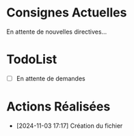 # Consignes Actuelles
En attente de nouvelles directives...

# TodoList
- [ ] En attente de demandes

# Actions Réalisées
- [2024-11-03 17:17] Création du fichier